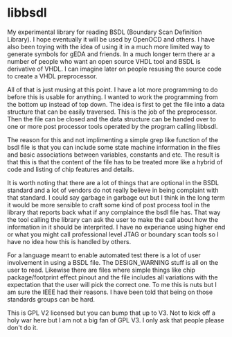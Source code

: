 libbsdl
=======

My experimental library for reading BSDL (Boundary Scan Definition Library). 
I hope eventually it will be used by OpenOCD and others. I have also been 
toying with the idea of using it in a much more limited way to generate 
symbols for gEDA and friends. In a much longer term there ar a number of 
people who want an open source VHDL tool and BSDL is derivative of VHDL. I 
can imagine later on people resusing the source code to create a VHDL 
preprocessor.

All of that is just musing at this point. I have a lot more programming to 
do before this is usable for anything. I wanted to work the programming 
from the bottom up instead of top down. The idea is first to get the file 
into a data structure that can be easily traversed. This is the job of the 
preprocessor. Then the file can be closed and the data structure can be 
handed over to one or more post processor tools operated by the program 
calling libbsdl. 

The reason for this and not implimenting a simple grep like function of 
the bsdl file is that you can include some state machine information in 
the files and basic associations between variables, constants and etc. 
The result is that this is that the content of the file has to be treated 
more like a hybrid of code and listing of chip features and details. 

It is worth noting that there are a lot of things that are optional in 
the BSDL standard and a lot of vendors do not really believe in being 
complaint with that standard. I could say garbage in garbage out but I 
think in the long term it would be more sensible to craft some kind of 
post process tool in the library that reports back what if any complaince 
the bsdl file has. That way the tool calling the library can ask the user 
to make the call about how the information in it should be interprited. I 
have no experiance using higher end or what you might call professional 
level JTAG or boundary scan tools so I have no idea how this is handled 
by others.

For a language meant to enable automated test there is a lot of user 
involvement in using a BSDL file. The DESIGN_WARNING stuff is all on the 
user to read. Likewise there are files where simple things like chip 
package/footprint effect pinout and the file includes all variations 
with the expectation that the user will pick the correct one. To me this 
is nuts but I am sure the IEEE had their reasons. I have been told that 
being on those standards groups can be hard.

This is GPL V2 licensed but you can bump that up to V3. Not to kick off a 
holy war here but I am not a big fan of GPL V3. I only ask that people 
please don't do it.


